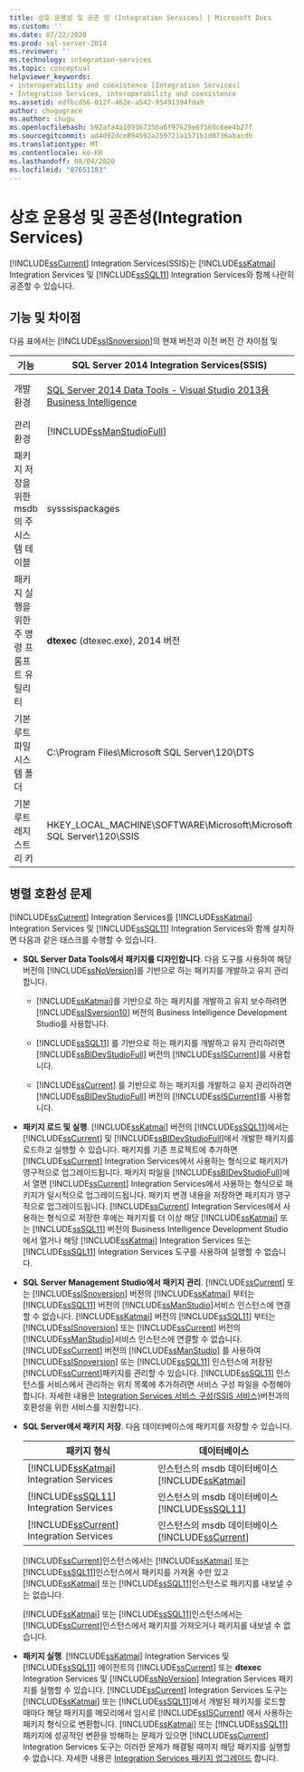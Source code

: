```yaml
---
title: 상호 운용성 및 공존 성 (Integration Services) | Microsoft Docs
ms.custom: ''
ms.date: 07/22/2020
ms.prod: sql-server-2014
ms.reviewer: ''
ms.technology: integration-services
ms.topic: conceptual
helpviewer_keywords:
- interoperability and coexistence [Integration Services]
- Integration Services, interoperability and coexistence
ms.assetid: edfbcd56-012f-462e-a542-95491394fda9
author: chugugrace
ms.author: chugu
ms.openlocfilehash: b92afa4a109367356a6f97629e6f560c6ee4b27f
ms.sourcegitcommit: ad4d92dce894592a259721a1571b1d8736abacdb
ms.translationtype: MT
ms.contentlocale: ko-KR
ms.lasthandoff: 08/04/2020
ms.locfileid: "87651183"
---
```

# <a name="interoperability-and-coexistence-integration-services"></a>상호 운용성 및 공존성(Integration Services)
  [!INCLUDE[ssCurrent](../../includes/sscurrent-md.md)] Integration Services(SSIS)는 [!INCLUDE[ssKatmai](../../includes/sskatmai-md.md)] Integration Services 및 [!INCLUDE[ssSQL11](../../includes/sssql11-md.md)] Integration Services와 함께 나란히 공존할 수 있습니다.  
  
## <a name="features-and-differences"></a>기능 및 차이점  
 다음 표에서는 [!INCLUDE[ssISnoversion](../../includes/ssisnoversion-md.md)]의 현재 버전과 이전 버전 간 차이점 및  
  
|기능|SQL Server 2014 Integration Services(SSIS)|SQL Server 2012 Integration Services(SSIS)|SQL Server 2008 Integration Services(SSIS)|  
|-------------|-------------------------------|---------------------------------|---------------------------------|  
|개발 환경| [SQL Server 2014 Data Tools - Visual Studio 2013용 Business Intelligence](https://www.microsoft.com/download/details.aspx?id=42313)|[Visual Studio 2010용 SQL Server Data Tools](https://msdn.microsoft.com/library/hh500335\(v=vs.103\).aspx)<br /><br /> [SQL Server Data Tools-Visual Studio 2012 용 Business Intelligence](https://www.microsoft.com/download/details.aspx?id=36843)|Business Intelligence Development Studio ( [!INCLUDE[msCoName](../../includes/msconame-md.md)] [!INCLUDE[vsOrcas](../../includes/vsorcas-md.md)] )|  
|관리 환경|[!INCLUDE[ssManStudioFull](../../includes/ssmanstudiofull-md.md)]|[!INCLUDE[ssManStudioFull](../../includes/ssmanstudiofull-md.md)]|[!INCLUDE[ssManStudioFull](../../includes/ssmanstudiofull-md.md)]|  
|패키지 저장을 위한 msdb의 주 시스템 테이블|sysssispackages|sysssispackages|sysssispackages|  
|패키지 실행을 위한 주 명령 프롬프트 유틸리티|**dtexec** (dtexec.exe), 2014 버전|**dtexec** (dtexec.exe), 2012 버전|**dtexec** (dtexec.exe), 2008 버전|  
|기본 루트 파일 시스템 폴더|C:\Program Files\Microsoft SQL Server\120\DTS|C:\Program Files\Microsoft SQL Server\110\DTS|C:\Program Files\Microsoft SQL Server\100\DTS|  
|기본 루트 레지스트리 키|HKEY_LOCAL_MACHINE\SOFTWARE\Microsoft\Microsoft SQL Server\120\SSIS|HKEY_LOCAL_MACHINE\SOFTWARE\Microsoft\Microsoft SQL Server\110\SSIS|HKEY_LOCAL_MACHINE\SOFTWARE\Microsoft\Microsoft SQL Server\100\SSIS|  
  
## <a name="side-by-side-compatibility-issues"></a>병렬 호환성 문제  
 [!INCLUDE[ssCurrent](../../includes/sscurrent-md.md)] Integration Services를 [!INCLUDE[ssKatmai](../../includes/sskatmai-md.md)] Integration Services 및 [!INCLUDE[ssSQL11](../../includes/sssql11-md.md)] Integration Services와 함께 설치하면 다음과 같은 태스크를 수행할 수 있습니다.  
  
-   **SQL Server Data Tools에서 패키지를 디자인합니다**. 다음 도구를 사용하여 해당 버전의 [!INCLUDE[ssNoVersion](../../includes/ssnoversion-md.md)]를 기반으로 하는 패키지를 개발하고 유지 관리합니다.  
  
    -   [!INCLUDE[ssKatmai](../../includes/sskatmai-md.md)]를 기반으로 하는 패키지를 개발하고 유지 보수하려면 [!INCLUDE[ssISversion10](../../includes/ssisversion10-md.md)] 버전의 Business Intelligence Development Studio를 사용합니다.  
  
    -   [!INCLUDE[ssSQL11](../../includes/sssql11-md.md)] 를 기반으로 하는 패키지를 개발하고 유지 관리하려면 [!INCLUDE[ssBIDevStudioFull](../../includes/ssbidevstudiofull-md.md)] 버전의 [!INCLUDE[ssISCurrent](../../includes/ssiscurrent-md.md)]를 사용합니다.  
  
    -   [!INCLUDE[ssCurrent](../../includes/sscurrent-md.md)] 를 기반으로 하는 패키지를 개발하고 유지 관리하려면 [!INCLUDE[ssBIDevStudioFull](../../includes/ssbidevstudiofull-md.md)] 버전의 [!INCLUDE[ssISCurrent](../../includes/ssiscurrent-md.md)]를 사용합니다.  
  
-   **패키지 로드 및 실행**. [!INCLUDE[ssKatmai](../../includes/sskatmai-md.md)] 버전의 [!INCLUDE[ssSQL11](../../includes/sssql11-md.md)]에서는 [!INCLUDE[ssCurrent](../../includes/sscurrent-md.md)] 및 [!INCLUDE[ssBIDevStudioFull](../../includes/ssbidevstudiofull-md.md)]에서 개발한 패키지를 로드하고 실행할 수 있습니다. 패키지를 기존 프로젝트에 추가하면 [!INCLUDE[ssCurrent](../../includes/sscurrent-md.md)] Integration Services에서 사용하는 형식으로 패키지가 영구적으로 업그레이드됩니다. 패키지 파일을 [!INCLUDE[ssBIDevStudioFull](../../includes/ssbidevstudiofull-md.md)]에서 열면 [!INCLUDE[ssCurrent](../../includes/sscurrent-md.md)] Integration Services에서 사용하는 형식으로 패키지가 일시적으로 업그레이드됩니다. 패키지 변경 내용을 저장하면 패키지가 영구적으로 업그레이드됩니다. [!INCLUDE[ssCurrent](../../includes/sscurrent-md.md)] Integration Services에서 사용하는 형식으로 저장한 후에는 패키지를 더 이상 해당 [!INCLUDE[ssKatmai](../../includes/sskatmai-md.md)] 또는 [!INCLUDE[ssSQL11](../../includes/sssql11-md.md)] 버전의 Business Intelligence Development Studio에서 열거나 해당 [!INCLUDE[ssKatmai](../../includes/sskatmai-md.md)] Integration Services 또는 [!INCLUDE[ssSQL11](../../includes/sssql11-md.md)] Integration Services 도구를 사용하여 실행할 수 없습니다.  
  
-   **SQL Server Management Studio에서 패키지 관리**. [!INCLUDE[ssCurrent](../../includes/sscurrent-md.md)] 또는 [!INCLUDE[ssISnoversion](../../includes/ssisnoversion-md.md)] 버전의 [!INCLUDE[ssKatmai](../../includes/sskatmai-md.md)] 부터는 [!INCLUDE[ssSQL11](../../includes/sssql11-md.md)] 버전의 [!INCLUDE[ssManStudio](../../includes/ssmanstudio-md.md)]서비스 인스턴스에 연결할 수 없습니다. [!INCLUDE[ssKatmai](../../includes/sskatmai-md.md)] 버전의 [!INCLUDE[ssSQL11](../../includes/sssql11-md.md)] 부터는 [!INCLUDE[ssISnoversion](../../includes/ssisnoversion-md.md)] 또는 [!INCLUDE[ssCurrent](../../includes/sscurrent-md.md)] 버전의 [!INCLUDE[ssManStudio](../../includes/ssmanstudio-md.md)]서비스 인스턴스에 연결할 수 없습니다. [!INCLUDE[ssCurrent](../../includes/sscurrent-md.md)] 버전의 [!INCLUDE[ssManStudio](../../includes/ssmanstudio-md.md)] 를 사용하여 [!INCLUDE[ssISnoversion](../../includes/ssisnoversion-md.md)] 또는 [!INCLUDE[ssSQL11](../../includes/sssql11-md.md)] 인스턴스에 저장된 [!INCLUDE[ssCurrent](../../includes/sscurrent-md.md)]패키지를 관리할 수 있습니다. [!INCLUDE[ssSQL11](../../includes/sssql11-md.md)] 인스턴스를 서비스에서 관리하는 위치 목록에 추가하려면 서비스 구성 파일을 수정해야 합니다. 자세한 내용은 [Integration Services 서비스 구성&#40;SSIS 서비스&#41;](../service/integration-services-service-ssis-service.md)버전과의 호환성을 위한 서비스를 지원합니다.  
  
-   **SQL Server에서 패키지 저장**. 다음 데이터베이스에 패키지를 저장할 수 있습니다.  
  
    |패키지 형식|데이터베이스|  
    |--------------------|--------------|  
    |[!INCLUDE[ssKatmai](../../includes/sskatmai-md.md)] Integration Services| 인스턴스의 msdb 데이터베이스[!INCLUDE[ssKatmai](../../includes/sskatmai-md.md)]|  
    |[!INCLUDE[ssSQL11](../../includes/sssql11-md.md)] Integration Services| 인스턴스의 msdb 데이터베이스[!INCLUDE[ssSQL11](../../includes/sssql11-md.md)]|  
    |[!INCLUDE[ssCurrent](../../includes/sscurrent-md.md)] Integration Services| 인스턴스의 msdb 데이터베이스[!INCLUDE[ssCurrent](../../includes/sscurrent-md.md)]|  
  
     [!INCLUDE[ssCurrent](../../includes/sscurrent-md.md)]인스턴스에서는 [!INCLUDE[ssKatmai](../../includes/sskatmai-md.md)] 또는 [!INCLUDE[ssSQL11](../../includes/sssql11-md.md)]인스턴스에서 패키지를 가져올 수만 있고 [!INCLUDE[ssKatmai](../../includes/sskatmai-md.md)] 또는 [!INCLUDE[ssSQL11](../../includes/sssql11-md.md)]인스턴스로 패키지를 내보낼 수는 없습니다.  
  
     [!INCLUDE[ssKatmai](../../includes/sskatmai-md.md)] 또는 [!INCLUDE[ssSQL11](../../includes/sssql11-md.md)]인스턴스에서는 [!INCLUDE[ssCurrent](../../includes/sscurrent-md.md)]인스턴스에서 패키지를 가져오거나 패키지를 내보낼 수 없습니다.  
  
-   **패키지 실행**. [!INCLUDE[ssKatmai](../../includes/sskatmai-md.md)] Integration Services 및 [!INCLUDE[ssSQL11](../../includes/sssql11-md.md)] 에이전트의 [!INCLUDE[ssCurrent](../../includes/sscurrent-md.md)] 또는 **dtexec** Integration Services 및 [!INCLUDE[ssNoVersion](../../includes/ssnoversion-md.md)] Integration Services 패키지를 실행할 수 있습니다. [!INCLUDE[ssCurrent](../../includes/sscurrent-md.md)] Integration Services 도구는 [!INCLUDE[ssKatmai](../../includes/sskatmai-md.md)] 또는 [!INCLUDE[ssSQL11](../../includes/sssql11-md.md)]에서 개발된 패키지를 로드할 때마다 해당 패키지를 메모리에서 임시로 [!INCLUDE[ssISCurrent](../../includes/ssiscurrent-md.md)] 에서 사용하는 패키지 형식으로 변환합니다. [!INCLUDE[ssKatmai](../../includes/sskatmai-md.md)] 또는 [!INCLUDE[ssSQL11](../../includes/sssql11-md.md)] 패키지에 성공적인 변환을 방해하는 문제가 있으면 [!INCLUDE[ssCurrent](../../includes/sscurrent-md.md)] Integration Services 도구는 이러한 문제가 해결될 때까지 해당 패키지를 실행할 수 없습니다. 자세한 내용은 [Integration Services 패키지 업그레이드](upgrade-integration-services-packages.md) 합니다.  
  
  
